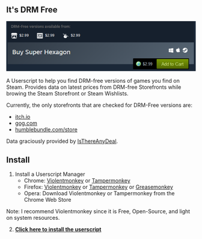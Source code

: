 ## It's DRM Free

![screenshot](https://raw.githubusercontent.com/kevinfiol/its-drm-free/master/dist/screencap.png)

A Userscript to help you find DRM-free versions of games you find on Steam. Provides data on latest prices from DRM-free Storefronts while browing the Steam Storefront or Steam Wishlists.

Currently, the only storefronts that are checked for DRM-Free versions are:

* [itch.io](https://itch.io)
* [gog.com](https://gog.com)
* [humblebundle.com/store](https://www.humblebundle.com/store/)

Data graciously provided by [IsThereAnyDeal](https://isthereanydeal.com).

## Install

1. Install a Userscript Manager
    * Chrome: [Violentmonkey](https://chrome.google.com/webstore/detail/violentmonkey/jinjaccalgkegednnccohejagnlnfdag) or [Tampermonkey](https://chrome.google.com/webstore/detail/tampermonkey/dhdgffkkebhmkfjojejmpbldmpobfkfo)
    * Firefox: [Violentmonkey](https://addons.mozilla.org/en-US/firefox/addon/violentmonkey/) or [Tampermonkey](https://addons.mozilla.org/en-US/firefox/addon/tampermonkey/) or [Greasemonkey](https://addons.mozilla.org/en-US/firefox/addon/greasemonkey/)
    * Opera: Download Violentmonkey or Tampermonkey from the Chrome Web Store

Note: I recommend Violentmonkey since it is Free, Open-Source, and light on system resources.

2. **[Click here to install the userscript](https://raw.githubusercontent.com/kevinfiol/its-drm-free/master/dist/its-drm-free.user.js)**